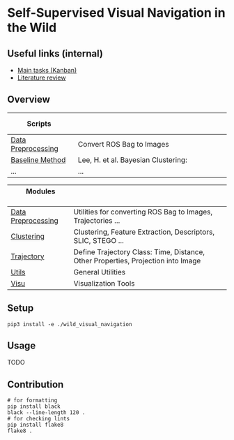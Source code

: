 # Self-Supervised Visual Navigation in the Wild

## Useful links (internal)

- [Main tasks (Kanban)](https://github.com/leggedrobotics/wild_visual_navigation/projects/1)
- [Literature review](https://docs.google.com/spreadsheets/d/1rJPC4jVz_Hw7U6YQauh1B3Xpart7-9tC884P5ONtkaU/edit?usp=sharing)

## Overview

| &nbsp; &nbsp; &nbsp; &nbsp; Scripts &nbsp; &nbsp; &nbsp; &nbsp; &nbsp; | &nbsp; &nbsp; &nbsp; &nbsp; &nbsp; &nbsp; &nbsp;  &nbsp; &nbsp; &nbsp; &nbsp; &nbsp; &nbsp; &nbsp;  &nbsp; &nbsp; &nbsp; &nbsp; &nbsp; &nbsp; &nbsp;  &nbsp; &nbsp; &nbsp; &nbsp; &nbsp; &nbsp; &nbsp;  &nbsp; &nbsp; &nbsp; &nbsp; &nbsp; &nbsp; &nbsp;  &nbsp; &nbsp; &nbsp; &nbsp; &nbsp; &nbsp; &nbsp;  &nbsp; &nbsp; &nbsp; &nbsp; &nbsp; &nbsp; &nbsp; |
| --------------------------------------------------------------------- | ------------------------------------------------------------------------------------------------------------------------------------------------------------------------------------------------------------------------------------------------------------------------------------------------------------------------------------------------------------ |
| [Data Preprocessing](./scripts/data_preprocessing.py) | Convert ROS Bag to Images |
| [Baseline Method](./scripts/baselines/bayesian_clustering.py ) | Lee, H. et al. Bayesian Clustering: [](shorturl.at/mNUZ5) |
|... | ... |

| &nbsp; &nbsp; &nbsp; &nbsp; Modules &nbsp; &nbsp; &nbsp; &nbsp; &nbsp; | &nbsp; &nbsp; &nbsp; &nbsp; &nbsp; &nbsp; &nbsp;  &nbsp; &nbsp; &nbsp; &nbsp; &nbsp; &nbsp; &nbsp;  &nbsp; &nbsp; &nbsp; &nbsp; &nbsp; &nbsp; &nbsp;  &nbsp; &nbsp; &nbsp; &nbsp; &nbsp; &nbsp; &nbsp;  &nbsp; &nbsp; &nbsp; &nbsp; &nbsp; &nbsp; &nbsp;  &nbsp; &nbsp; &nbsp; &nbsp; &nbsp; &nbsp; &nbsp;  &nbsp; &nbsp; &nbsp; &nbsp; &nbsp; &nbsp; &nbsp; |
| --------------------------------------------------------------------- | ------------------------------------------------------------------------------------------------------------------------------------------------------------------------------------------------------------------------------------------------------------------------------------------------------------------------------------------------------------ |
| [Data Preprocessing](./wild_visual_navigation/data_preprocessing) | Utilities for converting ROS Bag to Images, Trajectories ...|
| [Clustering](./wild_visual_navigation/clustering) | Clustering, Feature Extraction, Descriptors, SLIC, STEGO ... |
| [Trajectory](./wild_visual_navigation/trajectory) | Define Trajectory Class: Time, Distance, Other Properties, Projection into Image |
| [Utils](./wild_visual_navigation/utils) | General Utilities |
| [Visu](./wild_visual_navigation/visu) | Visualization Tools |

## Setup
```
pip3 install -e ./wild_visual_navigation
```

## Usage
TODO

## Contribution
```
# for formatting
pip install black
black --line-length 120 .
# for checking lints
pip install flake8
flake8 .
```